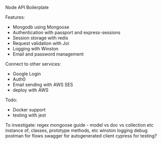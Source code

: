 Node API Boilerplate

Features:
- Mongodb using Mongoose
- Authentication with passport and express-sessions
- Session storage with redis
- Request validation with Joi
- Logging with Winston
- Email and password management 


Connect to other services:
- Google Login
- Auth0
- Email sending with AWS SES
- deploy with AWS

Todo:
- Docker support
- testing with jest

To investigate:
regex
mongoose guide - model vs doc vs collection etc
instance of, classes, prototype methods, etc
winston logging debug
postman for flows
swagger for autogenerated client
cypress for testing?

